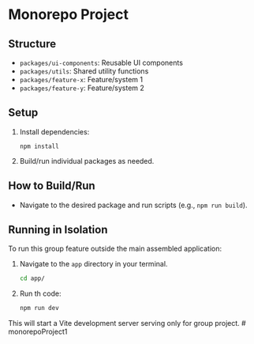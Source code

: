 # Monorepo Project

## Structure

- `packages/ui-components`: Reusable UI components
- `packages/utils`: Shared utility functions
- `packages/feature-x`: Feature/system 1
- `packages/feature-y`: Feature/system 2

## Setup

1. Install dependencies:
   ```
   npm install
   ```

2. Build/run individual packages as needed.

## How to Build/Run

- Navigate to the desired package and run scripts (e.g., `npm run build`).
 ## Running in Isolation

To run this group feature outside the main assembled application:

1. Navigate to the `app` directory in your terminal.
   ```bash
   cd app/
   ```
2. Run th code:
   ```bash
   npm run dev
   ```

This will start a Vite development server serving only for group project. # monorepoProject1
